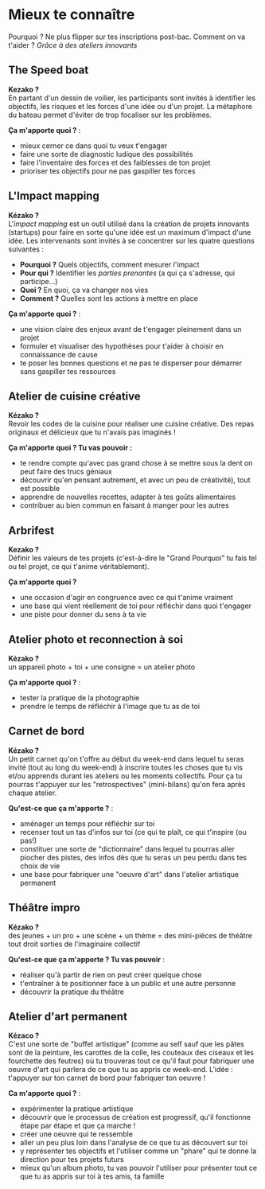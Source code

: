 # Mieux te connaître
Pourquoi ? Ne plus flipper sur tes inscriptions post-bac.
Comment on va t'aider ? *Grâce à des ateliers innovants*

## The Speed boat
**Kezako ?**  
En partant d'un dessin de voilier, les participants sont invités à identifier les objectifs, les risques et les forces d'une idée ou d'un projet. La métaphore du bateau permet d'éviter de trop focaliser sur les problèmes.  

**Ça m'apporte quoi ?** :  
- mieux cerner ce dans quoi tu veux t'engager  
- faire une sorte de diagnostic ludique des possibilités  
- faire l'inventaire des forces et des faiblesses de ton projet  
- prioriser tes objectifs pour ne pas gaspiller tes forces  

## L'Impact mapping
**Kézako ?**  
L'*impact mapping* est un outil utilisé dans la création de projets innovants (startups) pour faire en sorte qu'une idée est un maximum d'impact d'une idée. Les intervenants sont invités à se concentrer sur les quatre questions suivantes :
- **Pourquoi ?** Quels objectifs, comment mesurer l'impact  
- **Pour qui ?** Identifier les *parties prenantes* (a qui ça s'adresse, qui participe...)  
- **Quoi ?** En quoi, ça va changer nos vies  
- **Comment ?** Quelles sont les actions à mettre en place

**Ça m'apporte quoi ?** :  
- une vision claire des enjeux avant de t'engager pleinement dans un projet  
- formuler et visualiser des hypothèses pour t'aider à choisir en connaissance de cause  
- te poser les bonnes questions et ne pas te disperser pour démarrer sans gaspiller tes ressources

## Atelier de cuisine créative
**Kézako ?**  
Revoir les codes de la cuisine pour réaliser une cuisine créative. Des repas originaux et délicieux que tu n'avais pas imaginés !  

**Ça m'apporte quoi ? Tu vas pouvoir :**  
- te rendre compte qu'avec pas grand chose à se mettre sous la dent on peut faire des trucs géniaux   
- découvrir qu'en pensant autrement, et avec un peu de créativité), tout est possible  
- apprendre de nouvelles recettes, adapter à tes goûts alimentaires  
- contribuer au bien commun en faisant à manger pour les autres  

## Arbrifest
**Kezako ?**  
Définir les valeurs de tes projets (c'est-à-dire le "Grand Pourquoi" tu fais tel ou tel projet, ce qui t'anime véritablement).

**Ça m'apporte quoi ?**   
- une occasion d'agir en congruence avec ce qui t'anime vraiment  
- une base qui vient réellement de toi pour réfléchir dans quoi t'engager  
- une piste pour donner du sens à ta vie  

## Atelier photo et reconnection à soi
**Kézako ?**  
un appareil photo + toi + une consigne = un atelier photo

**Ça m'apporte quoi ?** :    
- tester la pratique de la photographie  
- prendre le temps de réfléchir à l'image que tu as de toi

## Carnet de bord
**Kézako ?**  
Un petit carnet qu'on t'offre au début du week-end dans lequel tu seras invité (tout au long du week-end) à inscrire toutes les choses que tu vis et/ou apprends durant les ateliers ou les moments collectifs. Pour ça tu pourras t'appuyer sur les "retrospectives" (mini-bilans) qu'on fera après chaque atelier.

**Qu'est-ce que ça m'apporte ?** :  
- aménager un temps pour réfléchir sur toi
- recenser tout un tas d'infos sur toi (ce qui te plaît, ce qui t'inspire (ou pas!)  
- constituer une sorte de "dictionnaire" dans lequel tu pourras aller piocher des pistes, des infos dès que tu seras un peu perdu dans tes choix de vie
- une base pour fabriquer une "oeuvre d'art" dans l'atelier artistique permanent

## Théâtre impro
**Kézako ?**  
des jeunes + un pro + une scène + un thème = des mini-pièces de théâtre tout droit sorties de l'imaginaire collectif

**Qu'est-ce que ça m'apporte ? Tu vas pouvoir** :    
- réaliser qu'à partir de rien on peut créer quelque chose  
- t'entraîner à te positionner face à un public et une autre personne  
- découvrir la pratique du théâtre  

## Atelier d'art permanent
**Kézaco ?**  
C'est une sorte de "buffet artistique" (comme au self sauf que les pâtes sont de la peinture, les carottes de la colle, les couteaux des ciseaux et les fourchette des feutres) où tu trouveras tout ce qu'il faut pour fabriquer une oeuvre d'art qui parlera de ce que tu as appris ce week-end. L'idée : t'appuyer sur ton carnet de bord pour fabriquer ton oeuvre !

**Ca m'apporte quoi ?** :  
- expérimenter la pratique artistique  
- découvrir que le processus de création est progressif, qu'il fonctionne étape par étape et que ça marche !  
- créer une oeuvre qui te ressemble  
- aller un peu plus loin dans l'analyse de ce que tu as découvert sur toi  
- y représenter tes objectifs et l'utiliser comme un "phare" qui te donne la direction pour tes projets futurs  
- mieux qu'un album photo, tu vas pouvoir l'utiliser pour présenter tout ce que tu as appris sur toi à tes amis, ta famille
